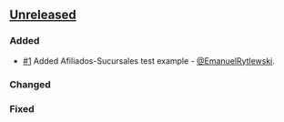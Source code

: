 ## [Unreleased]

### Added
* [#1] Added Afiliados-Sucursales test example - [@EmanuelRytlewski].

### Changed

### Fixed

[#1]: https://gitlab.com/EmanuelRytlewski/pull/1

[Unreleased]: https://gitlab.com/fravega-it/postventa/test-desktop-afiliados-sucursales/compare/v0.2..HEAD
[0.1]: https://gitlab.com/fravega-it/postventa/test-desktop-afiliados-sucursales/releases/tag/v0.1

[@EmanuelRytlewski]: https://gitlab.com/EmanuelRytlewski
